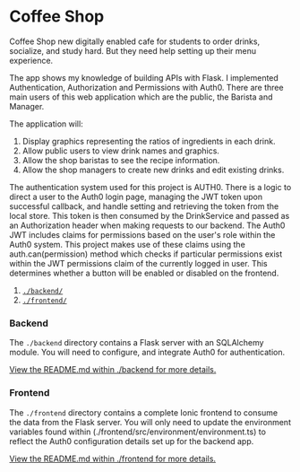 # Coffee Shop

Coffee Shop new digitally enabled cafe for students to order drinks, socialize, and study hard. But they need help setting up their menu experience.

The app shows my knowledge of building APIs with Flask. I implemented Authentication, Authorization and Permissions with Auth0. There are three main users of this web application which are the public, the Barista and Manager. 

The application will:

1. Display graphics representing the ratios of ingredients in each drink.
2. Allow public users to view drink names and graphics.
3. Allow the shop baristas to see the recipe information.
4. Allow the shop managers to create new drinks and edit existing drinks.

The authentication system used for this project is AUTH0. There is a logic to direct a user to the Auth0 login page, managing the JWT token upon successful callback, and handle setting and retrieving the token from the local store. This token is then consumed by the DrinkService and passed as an Authorization header when making requests to our backend. The Auth0 JWT includes claims for permissions based on the user's role within the Auth0 system. This project makes use of these claims using the auth.can(permission) method which checks if particular permissions exist within the JWT permissions claim of the currently logged in user. This determines whether a button will be enabled or disabled on the frontend.

1. [`./backend/`](./backend/README.md)
2. [`./frontend/`](./frontend/README.md)

### Backend

The `./backend` directory contains a Flask server with an SQLAlchemy module. You will need to configure, and integrate Auth0 for authentication.

[View the README.md within ./backend for more details.](./backend/README.md)

### Frontend

The `./frontend` directory contains a complete Ionic frontend to consume the data from the Flask server. You will only need to update the environment variables found within (./frontend/src/environment/environment.ts) to reflect the Auth0 configuration details set up for the backend app.

[View the README.md within ./frontend for more details.](./frontend/README.md)

